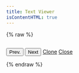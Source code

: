 ```yaml
---
title: Text Viewer
isContentHTML: true
---
```


{% raw %}

<div id="text-viewer" class="text-viewer columns">
  <nav v-for="(panel, panelIdx) in panels" class="panel column">
    <p class="panel-heading">
      <panel-control :panel-idx="panelIdx" control-key="document" hide-label="1"></panel-control>
      <button class="button" @click="incrementLocus(panel, -1)">Prev.</button>
      <panel-control :panel-idx="panelIdx" control-key="locus" hide-label="1"></panel-control>
      <button class="button" @click="incrementLocus(panel, 1)">Next</button>
      <span class="button-bar">
        <a class="button" href="#" @click.stop.prevent="clonePanel(panelIdx)">Clone</a>
        <a v-if="panels.length > 1" class="button" href="#" @click.stop.prevent="closePanel(panelIdx)">Close</a>
      </span>
      <panel-control :panel-idx="panelIdx" control-key="view" hide-label="1"></panel-control>
    </p>
    <div v-if="true" class="panel-block panel-controls">
      <panel-control :panel-idx="panelIdx" control-key="source"></panel-control>
      <panel-control :panel-idx="panelIdx" control-key="collection"></panel-control>
    </div>
    <div class="panel-block panel-chunk">
      <div :class="'content '+getContentClasses(panel)" v-html="panel.responses.document">
      </div>
    </div>
  </nav>
</div>
{% endraw %}

<script src="/assets/node_modules/vue/dist/vue.global.js"></script>
<script src="/assets/node_modules/kdl-dts-client/index.js?ts={{ "now" | date: "%s" }}"></script>
<script src="/assets/js/text-viewer.js?ts={{ "now" | date: "%s" }}"></script>
